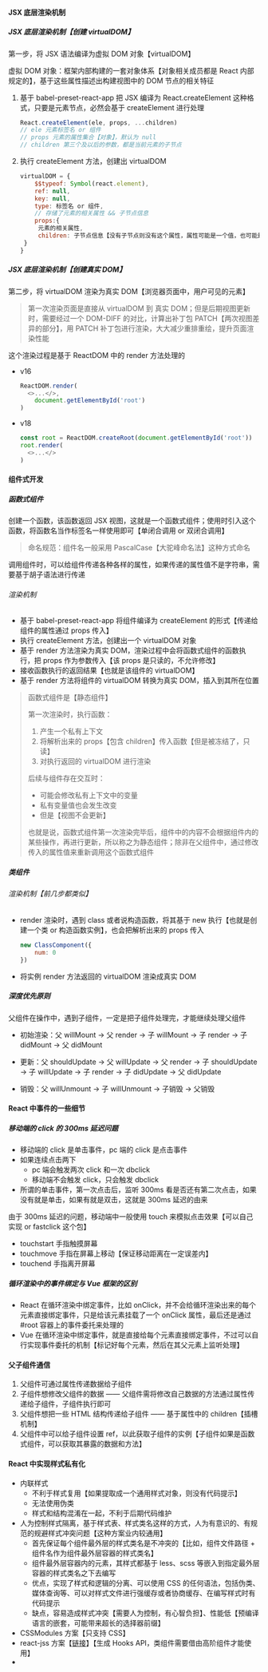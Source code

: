 #### JSX 底层渲染机制

##### JSX 底层渲染机制【创建 virtualDOM】

第一步，将 JSX 语法编译为虚拟 DOM 对象【virtualDOM】

虚拟 DOM 对象：框架内部构建的一套对象体系【对象相关成员都是 React 内部规定的】，基于这些属性描述出构建视图中的 DOM 节点的相关特征

1. 基于 babel-preset-react-app 把 JSX 编译为 React.createElement 这种格式，只要是元素节点，必然会基于 createElement 进行处理

   ```js
   React.createElement(ele, props, ...children)
   // ele 元素标签名 or 组件
   // props 元素的属性集合【对象】，默认为 null
   // children 第三个及以后的参数，都是当前元素的子节点
   ```

2. 执行 createElement 方法，创建出 virtualDOM

   ```js
   virtualDOM = {
       $$typeof: Symbol(react.element),
       ref: null,
       key: null,
       type: 标签名 or 组件,
       // 存储了元素的相关属性 && 子节点信息
       props:{
       	元素的相关属性,
       	children: 子节点信息【没有子节点则没有这个属性，属性可能是一个值，也可能是一个数组】
   	}
   }
   ```

##### JSX 底层渲染机制【创建真实 DOM】

第二步，将 virtualDOM 渲染为真实 DOM【浏览器页面中，用户可见的元素】

> 第一次渲染页面是直接从 virtualDOM 到 真实 DOM；但是后期视图更新时，需要经过一个 DOM-DIFF 的对比，计算出补丁包 PATCH【两次视图差异的部分】，用 PATCH 补丁包进行渲染，大大减少重排重绘，提升页面渲染性能

这个渲染过程是基于 ReactDOM 中的 render 方法处理的

- v16

  ```js
  ReactDOM.render(
  	<>...</>,
      document.getElementById('root')
  )
  ```

- v18

  ```js
  const root = ReactDOM.createRoot(document.getElementById('root'))
  root.render(
  	<>...</>
  )
  ```

#### 组件式开发

##### 函数式组件

创建一个函数，该函数返回 JSX 视图，这就是一个函数式组件；使用时引入这个函数，将函数名当作标签名一样使用即可【单闭合调用 or 双闭合调用】

> 命名规范：组件名一般采用 PascalCase【大驼峰命名法】这种方式命名

调用组件时，可以给组件传递各种各样的属性，如果传递的属性值不是字符串，需要基于胡子语法进行传递

###### 渲染机制

- 基于 babel-preset-react-app 将组件编译为 createElement 的形式【传递给组件的属性通过 props 传入】
- 执行 createElement 方法，创建出一个 virtualDOM 对象
- 基于 render 方法渲染为真实 DOM，渲染过程中会将函数式组件的函数执行，把 props 作为参数传入【该 props 是只读的，不允许修改】
- 接收函数执行的返回结果【也就是该组件的 virtualDOM】
- 基于 render 方法将组件的 virtualDOM 转换为真实 DOM，插入到其所在位置

> 函数式组件是【静态组件】
>
> 第一次渲染时，执行函数：
>
> 1. 产生一个私有上下文
> 2. 将解析出来的 props【包含 children】传入函数【但是被冻结了，只读】
> 3. 对执行返回的 virtualDOM 进行渲染
>
> 后续与组件存在交互时：
>
> - 可能会修改私有上下文中的变量
> - 私有变量值也会发生改变
> - 但是【视图不会更新】
>
> 也就是说，函数式组件第一次渲染完毕后，组件中的内容不会根据组件内的某些操作，再进行更新，所以称之为静态组件；除非在父组件中，通过修改传入的属性值来重新调用这个函数式组件

##### 类组件

###### 渲染机制【前几步都类似】

- render 渲染时，遇到 class 或者说构造函数，将其基于 new 执行【也就是创建一个类 or 构造函数实例】，也会把解析出来的 props 传入

  ```js
  new ClassComponent({
      num: 0
  })
  ```

- 将实例 render 方法返回的 virtualDOM 渲染成真实 DOM

##### 深度优先原则

父组件在操作中，遇到子组件，一定是把子组件处理完，才能继续处理父组件

- 初始渲染：父 willMount -> 父 render -> 子 willMount -> 子 render -> 子 didMount -> 父 didMount

- 更新：父 shouldUpdate -> 父 willUpdate -> 父 render -> 子 shouldUpdate -> 子 willUpdate -> 子 render -> 子 didUpdate -> 父 didUpdate

- 销毁：父 willUnmount -> 子 willUnmount -> 子销毁 -> 父销毁

#### React 中事件的一些细节

##### 移动端的 click 的 300ms 延迟问题

- 移动端的 click 是单击事件，pc 端的 click 是点击事件
- 如果连续点击两下
  - pc 端会触发两次 click 和一次 dbclick
  - 移动端不会触发 click，只会触发 dbclick
- 所谓的单击事件，第一次点击后，监听 300ms 看是否还有第二次点击，如果没有就是单击，如果有就是双击，这就是 300ms 延迟的由来

由于 300ms 延迟的问题，移动端中一般使用 touch 来模拟点击效果【可以自己实现 or fastclick 这个包】

- touchstart 手指触摸屏幕
- touchmove 手指在屏幕上移动【保证移动距离在一定误差内】
- touchend 手指离开屏幕

##### 循环渲染中的事件绑定与 Vue 框架的区别

- React 在循环渲染中绑定事件，比如 onClick，并不会给循环渲染出来的每个元素直接绑定事件，只是给该元素挂载了一个 onClick 属性，最后还是通过 #root 容器上的事件委托来处理的
- Vue 在循环渲染中绑定事件，就是直接给每个元素直接绑定事件，不过可以自行实现事件委托的机制【标记好每个元素，然后在其父元素上监听处理】

#### 父子组件通信

1. 父组件可通过属性传递数据给子组件
2. 子组件想修改父组件的数据 —— 父组件需将修改自己数据的方法通过属性传递给子组件，子组件执行即可
3. 父组件想把一些 HTML 结构传递给子组件 —— 基于属性中的 children【插槽机制】
4. 父组件中可以给子组件设置 ref，以此获取子组件的实例【子组件如果是函数式组件，可以获取其暴露的数据和方法】

#### React 中实现样式私有化

- 内联样式
  - 不利于样式复用【如果提取成一个通用样式对象，则没有代码提示】
  - 无法使用伪类
  - 样式和结构混淆在一起，不利于后期代码维护
- 人为控制样式隔离，基于样式表、样式类名这样的方式，人为有意识的、有规范的规避样式冲突问题【这种方案业内较通用】
  - 首先保证每个组件最外层的样式类名是不冲突的【比如，组件文件路径 + 组件名作为组件最外层容器的样式类名】
  - 组件最外层容器内的元素，其样式都基于 less、scss 等嵌入到指定最外层容器的样式类名之下去编写
  - 优点，实现了样式和逻辑的分离、可以使用 CSS 的任何语法，包括伪类、媒体查询等、可以对样式文件进行强缓存或者协商缓存、在编写样式时有代码提示
  - 缺点，容易造成样式冲突【需要人为控制，有心智负担】、性能低【预编译语言的嵌套，可能带来超长的选择器前缀】
- CSSModules 方案【只支持 CSS】
- react-jss 方案【[链接](https://cssinjs.org/react-jss)】【生成 Hooks API，类组件需要借由高阶组件才能使用】
- 
